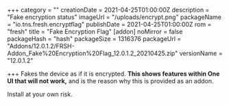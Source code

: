 +++
category = ""
creationDate = 2021-04-25T01:00:00Z
description = "Fake encryption status"
imageUrl = "/uploads/encrypt.png"
packageName = "io.tns.fresh.encryptflag"
publishDate = 2021-04-25T01:00:00Z
rom = "fresh"
title = "Fake Encryption Flag"
[addon]
noMirror = false
packageHash = "hash"
packageSize = 1316376
packageUrl = "Addons/12.0.1.2/FRSH-Addon_Fake%20Encryption%20Flag_12.0.1.2_20210425.zip"
versionName = "12.0.1.2"

+++
Fakes the device as if it is encrypted. **This shows features within One UI that will not work,** and is the reason why this is provided as an addon.

Install at your own risk.
